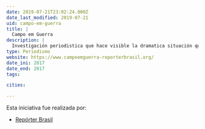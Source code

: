 ```yaml
---
date: 2019-07-21T23:02:24.000Z
date_last_modified: 2019-07-21
uid: campo-em-guerra
title: |
  Campo em Guerra
description: |
  Investigación periodistica que hace visible la dramatica situación que viven los indígenas Jaminawa en la Amazonía.
type: Periodismo
website: https://www.campoemguerra-reporterbrasil.org/
date_ini: 2017
date_end: 2017
tags:

cities: 

---
```


Esta iniciativa fue realizada por:

- [Repórter Brasil](/organizaciones/reporter-brasil)
